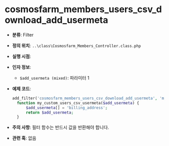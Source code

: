 # cosmosfarm_members_users_csv_download_add_usermeta

- **분류**: Filter
- **정의 위치**: `..\class\Cosmosfarm_Members_Controller.class.php`
- **실행 시점**: 
- **인자 정보**:
  - `$add_usermeta (mixed)`: 파라미터 1
- **예제 코드**:

  ```php
  add_filter('cosmosfarm_members_users_csv_download_add_usermeta', 'my_custom_users_csv_usermeta');
    function my_custom_users_csv_usermeta($add_usermeta) {
        $add_usermeta[] = 'billing_address';
        return $add_usermeta;
    }
  ```

- **주의 사항**: 필터 함수는 반드시 값을 반환해야 합니다.
- **관련 훅**: 없음
